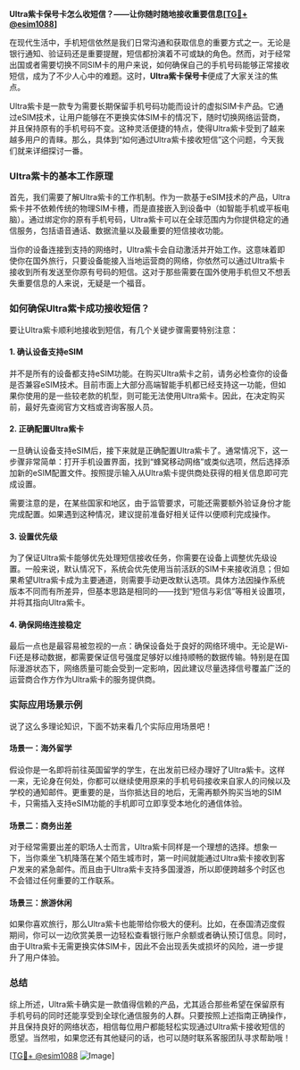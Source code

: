 **Ultra紫卡保号卡怎么收短信？——让你随时随地接收重要信息[[TG💪+ @esim1088](https://t.me/s/esim1088)]**

在现代生活中，手机短信依然是我们日常沟通和获取信息的重要方式之一。无论是银行通知、验证码还是重要提醒，短信都扮演着不可或缺的角色。然而，对于经常出国或者需要切换不同SIM卡的用户来说，如何确保自己的手机号码能够正常接收短信，成为了不少人心中的难题。这时，**Ultra紫卡保号卡**便成了大家关注的焦点。

Ultra紫卡是一款专为需要长期保留手机号码功能而设计的虚拟SIM卡产品。它通过eSIM技术，让用户能够在不更换实体SIM卡的情况下，随时切换网络运营商，并且保持原有的手机号码不变。这种灵活便捷的特点，使得Ultra紫卡受到了越来越多用户的青睐。那么，具体到“如何通过Ultra紫卡接收短信”这个问题，今天我们就来详细探讨一番。

### Ultra紫卡的基本工作原理

首先，我们需要了解Ultra紫卡的工作机制。作为一款基于eSIM技术的产品，Ultra紫卡并不依赖传统的物理SIM卡槽，而是直接嵌入到设备中（如智能手机或平板电脑）。通过绑定你的原有手机号码，Ultra紫卡可以在全球范围内为你提供稳定的通信服务，包括语音通话、数据流量以及最重要的短信接收功能。

当你的设备连接到支持的网络时，Ultra紫卡会自动激活并开始工作。这意味着即使你在国外旅行，只要设备能接入当地运营商的网络，你依然可以通过Ultra紫卡接收到所有发送至你原有号码的短信。这对于那些需要在国外使用手机但又不想丢失重要信息的人来说，无疑是一个福音。

### 如何确保Ultra紫卡成功接收短信？

要让Ultra紫卡顺利地接收到短信，有几个关键步骤需要特别注意：

#### 1. 确认设备支持eSIM
并不是所有的设备都支持eSIM功能。在购买Ultra紫卡之前，请务必检查你的设备是否兼容eSIM技术。目前市面上大部分高端智能手机都已经支持这一功能，但如果你使用的是一些较老款的机型，则可能无法使用Ultra紫卡。因此，在决定购买前，最好先查阅官方文档或咨询客服人员。

#### 2. 正确配置Ultra紫卡
一旦确认设备支持eSIM后，接下来就是正确配置Ultra紫卡了。通常情况下，这一步骤非常简单：打开手机设置界面，找到“蜂窝移动网络”或类似选项，然后选择添加新的eSIM配置文件。按照提示输入从Ultra紫卡提供商处获得的相关信息即可完成设置。

需要注意的是，在某些国家和地区，由于监管要求，可能还需要额外验证身份才能完成配置。如果遇到这种情况，建议提前准备好相关证件以便顺利完成操作。

#### 3. 设置优先级
为了保证Ultra紫卡能够优先处理短信接收任务，你需要在设备上调整优先级设置。一般来说，默认情况下，系统会优先使用当前活跃的SIM卡来接收消息；但如果希望Ultra紫卡成为主要通道，则需要手动更改默认选项。具体方法因操作系统版本不同而有所差异，但基本思路是相同的——找到“短信与彩信”等相关设置项，并将其指向Ultra紫卡。

#### 4. 确保网络连接稳定
最后一点也是最容易被忽视的一点：确保设备处于良好的网络环境中。无论是Wi-Fi还是移动数据，都需要保证信号强度足够好以维持顺畅的数据传输。特别是在国际漫游状态下，网络质量可能会受到一定影响，因此建议尽量选择信号覆盖广泛的运营商合作方作为Ultra紫卡的服务提供商。

### 实际应用场景示例

说了这么多理论知识，下面不妨来看几个实际应用场景吧！

#### 场景一：海外留学
假设你是一名即将前往英国留学的学生，在出发前已经办理好了Ultra紫卡。这样一来，无论身在何处，你都可以继续使用原来的手机号码接收来自家人的问候以及学校的通知邮件。更重要的是，当你抵达目的地后，无需再额外购买当地的SIM卡，只需插入支持eSIM功能的手机即可立即享受本地化的通信体验。

#### 场景二：商务出差
对于经常需要出差的职场人士而言，Ultra紫卡同样是一个理想的选择。想象一下，当你乘坐飞机降落在某个陌生城市时，第一时间就能通过Ultra紫卡接收到客户发来的紧急邮件。而且由于Ultra紫卡支持多国漫游，所以即便跨越多个时区也不会错过任何重要的工作联系。

#### 场景三：旅游休闲
如果你喜欢旅行，那么Ultra紫卡也能带给你极大的便利。比如，在泰国清迈度假期间，你可以一边欣赏美景一边轻松查看银行账户余额或者确认预订信息。同时，由于Ultra紫卡无需更换实体SIM卡，因此不会出现丢失或损坏的风险，进一步提升了用户体验。

### 总结

综上所述，Ultra紫卡确实是一款值得信赖的产品，尤其适合那些希望在保留原有手机号码的同时还能享受到全球化通信服务的人群。只要按照上述指南正确操作，并且保持良好的网络状态，相信每位用户都能轻松实现通过Ultra紫卡接收短信的愿望。当然啦，如果您还有其他疑问的话，也可以随时联系客服团队寻求帮助哦！

[[TG💪+ @esim1088](https://t.me/s/esim1088) ![Image](https://i.postimg.cc/4NQfJmqS/Snipaste-2025-05-13-00-14-12.png)]